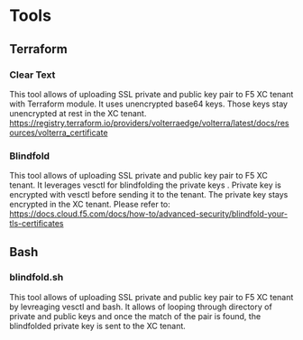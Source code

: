 # Tools
## Terraform
### Clear Text
This tool allows of uploading SSL private and public key pair to F5 XC tenant with Terraform module. It uses unencrypted base64 keys. Those keys stay unencrypted at rest in the XC tenant.
https://registry.terraform.io/providers/volterraedge/volterra/latest/docs/resources/volterra_certificate
### Blindfold
This tool allows of uploading SSL private and public key pair to F5 XC tenant. It leverages vesctl for blindfolding the private keys . Private key is encrypted with vesctl before sending it to the tenant. The private key stays encrypted in the XC tenant. Please refer to: https://docs.cloud.f5.com/docs/how-to/advanced-security/blindfold-your-tls-certificates
## Bash
### blindfold.sh
This tool allows of uploading SSL private and public key pair to F5 XC tenant by levreaging vesctl and bash. It allows of looping through directory of private and public keys and once the match of the pair is found, the blindfolded private key is sent to the XC tenant.
